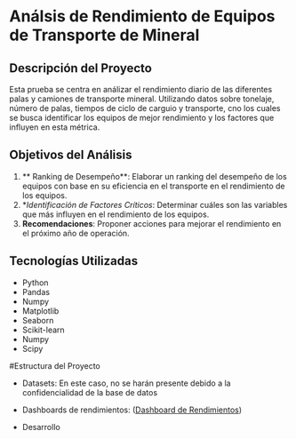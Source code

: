 # Análsis de Rendimiento de Equipos de Transporte de Mineral

## Descripción del Proyecto

Esta prueba se centra en análizar el rendimiento diario de las diferentes palas y camiones de transporte mineral. Utilizando datos sobre tonelaje, número de palas, tiempos de ciclo de carguio y transporte, cno los cuales se busca identificar los equipos de mejor rendimiento y los factores que influyen en esta métrica.

## Objetivos del Análisis
1. ** Ranking de Desempeño**: Elaborar un ranking del desempeño de los equipos con base en su eficiencia en el transporte en el rendimiento de los equipos.
2. **Identificación de Factores Críticos*: Determinar cuáles son las variables que más influyen en el rendimiento de los equipos.
3. **Recomendaciones**: Proponer acciones para mejorar el rendimiento en el próximo año de operación.

## Tecnologías Utilizadas
- Python
- Pandas
- Numpy
- Matplotlib
- Seaborn
- Scikit-learn
- Numpy
- Scipy

#Estructura del Proyecto

- Datasets: En este caso, no se harán presente debido a la confidencialidad de la base de datos

- Dashboards de rendimientos: ([Dashboard de Rendimientos](https://github.com/farodd/Prueba_tecnica_andesite/blob/b4a781647076a31f89f9ccc04641a113f58e71ee/Analisis%20de%20rendimiento.pbix))

- Desarrollo
